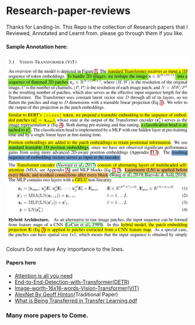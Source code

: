 # Research-paper-reviews

Thanks for Landing-In. This Repo is the collection of Research papers that I Reviewed, Annotated and Learnt from. please go through them if you like.

#### Sample Annotation here:
   ![](images/sample_annotation.png)

Colours Do not have Any importance to the lines.
#### Papers here
- [Attention is all you need](Attention-is-all-you-need.pdf)
- [End-to-End-Detection-with-Transformer(DETR)](DETR-EndtoEnd-Detection-with-Transformer.pdf)
- [Image-worth-16x16-words-Vision-Transformer(VIT)](VIT-Image-worth-16x16.pdf)
- [AlexNet By Geoff Hinton](ALEXNET-ImageNet_classification_withCNN.pdf)(Traditional Paper)
- [What is Being Transferred in Transfer Learning.pdf](what-is-being-transferred-in-transfer-learning.pdf")

### Many more papers to Come.
